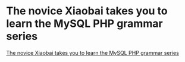 # The novice Xiaobai takes you to learn the MySQL PHP grammar series
[The novice Xiaobai takes you to learn the MySQL PHP grammar series](https://aiwithcloud.com/2022/09/19/the_novice_xiaobai_takes_you_to_learn_the_mysql_php_grammar_series/)
